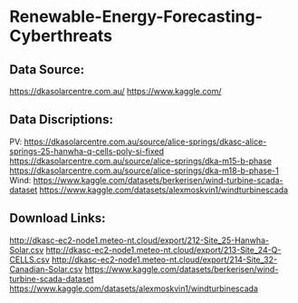 # Renewable-Energy-Forecasting-Cyberthreats

## Data Source:
https://dkasolarcentre.com.au/
https://www.kaggle.com/

## Data Discriptions:

PV:
https://dkasolarcentre.com.au/source/alice-springs/dkasc-alice-springs-25-hanwha-q-cells-poly-si-fixed
https://dkasolarcentre.com.au/source/alice-springs/dka-m15-b-phase
https://dkasolarcentre.com.au/source/alice-springs/dka-m18-b-phase-1
Wind:
https://www.kaggle.com/datasets/berkerisen/wind-turbine-scada-dataset
https://www.kaggle.com/datasets/alexmoskvin1/windturbinescada

## Download Links:
http://dkasc-ec2-node1.meteo-nt.cloud/export/212-Site_25-Hanwha-Solar.csv
http://dkasc-ec2-node1.meteo-nt.cloud/export/213-Site_24-Q-CELLS.csv
http://dkasc-ec2-node1.meteo-nt.cloud/export/214-Site_32-Canadian-Solar.csv
https://www.kaggle.com/datasets/berkerisen/wind-turbine-scada-dataset
https://www.kaggle.com/datasets/alexmoskvin1/windturbinescada
